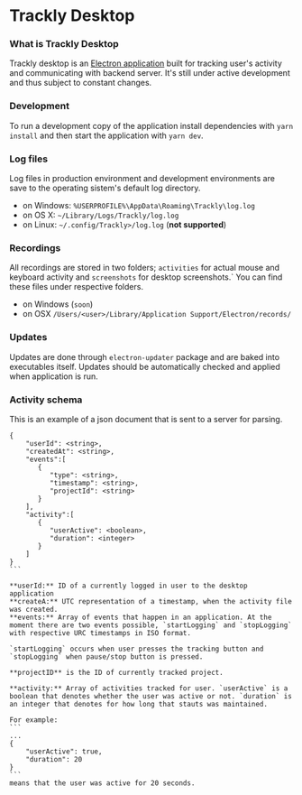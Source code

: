 # Trackly Desktop

### What is Trackly Desktop
Trackly desktop is an [Electron application](https://electronjs.org/) built for tracking user's activity and communicating with backend server. It's still under active development and thus subject to constant changes. 

### Development
To run a development copy of the application install dependencies with `yarn install` and then start the application with `yarn dev`.

### Log files
Log files in production environment and development environments are save to the operating sistem's default log directory.
- on Windows: `%USERPROFILE%\AppData\Roaming\Trackly\log.log`  
- on OS X: `~/Library/Logs/Trackly/log.log`
- on Linux: `~/.config/Trackly>/log.log` (**not supported**)

### Recordings
All recordings are stored in two folders; `activities` for actual mouse and keyboard activity and `screenshots` for desktop screenshots.`
You can find these files under respective folders.
 - on Windows (`soon`)
 - on OSX `/Users/<user>/Library/Application Support/Electron/records/`
 
### Updates
Updates are done through `electron-updater` package and are baked into executables itself. Updates should be automatically checked and applied when application is run.

### Activity schema
This is an example of a json document that is sent to a server for parsing.
````
{
    "userId": <string>,
    "createdAt": <string>,
    "events":[
       {
          "type": <string>,
          "timestamp": <string>,
          "projectId": <string>
       }
    ],
    "activity":[
       {
          "userActive": <boolean>,
          "duration": <integer>
       }
    ]
}
```

**userId:** ID of a currently logged in user to the desktop application  
**createA:** UTC representation of a timestamp, when the activity file was created.  
**events:** Array of events that happen in an application. At the moment there are two events possible, `startLogging` and `stopLogging` with respective URC timestamps in ISO format.

`startLogging` occurs when user presses the tracking button and `stopLogging` when pause/stop button is pressed.

**projectID** is the ID of currently tracked project.

**activity:** Array of activities tracked for user. `userActive` is a boolean that denotes whether the user was active or not. `duration` is an integer that denotes for how long that stauts was maintained.

For example:
```
...
{
    "userActive": true,
    "duration": 20
}
```
means that the user was active for 20 seconds.